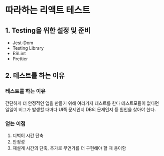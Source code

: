 # 따라하는 리액트 테스트

## 1. Testing을 위한 설정 및 준비

-   Jest-Dom
-   Testing Library
-   ESLint
-   Prettier

## 2. 테스트를 하는 이유

### 테스트를 하는 이유

간단하게 더 안정적인 앱을 만들기 위해 여러가지 테스트를 한다
테스트모듈이 없다면 일일이 버그가 발생할 때마다 UI쪽 문제인지 DB의 문제인지 등 원인을 찾아야 한다.

### 얻는 이점

1. 디벅이 시간 단축
2. 안정성
3. 재설계 시간의 단축, 추가로 무언가를 더 구현해야 할 때 용이함

